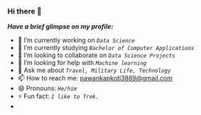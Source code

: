 ### Hi there 👋



***Have a brief glimpse on my profile:***

- 🔭 I’m currently working on *`Data Science`*
- 🌱 I’m currently studying *`Bachelor of Computer Applications`*
- 👯 I’m looking to collaborate on *`Data Science Projects`*
- 🤔 I’m looking for help with *`Machine learning`*
- 💬 Ask me about *`Travel, Military Life, Technology`*
- 📫 How to reach me: pawankapkoti3889@gmail.com
- 😄 Pronouns: *`He/him`*
- ⚡ Fun fact: *`I like to Trek.`*   
- 

